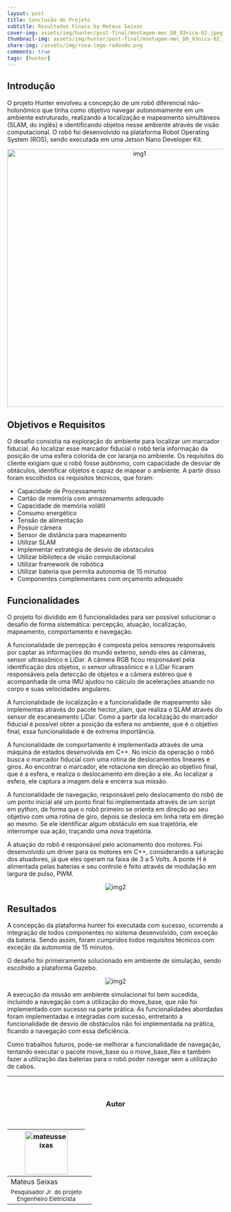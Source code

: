 ```yaml
---
layout: post
title: Conclusão do Projeto
subtitle: Resultados Finais by Mateus Seixas
cover-img: assets/img/hunter/post-final/montagem-mec_D0_93nica-02.jpeg.jpg
thumbnail-img: assets/img/hunter/post-final/montagem-mec_D0_93nica-02.jpeg.jpg
share-img: /assets/img/rosa-logo-redondo.png
comments: true
tags: [hunter]
---
```


## Introdução
<!-- <p style="text-align: justify;"> -->
O projeto Hunter envolveu a concepção de um robô diferencial não-holonômico que tinha como objetivo navegar autonomamente em um ambiente estruturado, realizando a localização e mapeamento  simultâneos (SLAM, do inglês)  e identificando objetos nesse ambiente através de visão computacional. O robô foi desenvolvido na plataforma Robot Operating System (ROS), sendo executada em uma Jetson Nano Developer Kit. 
<!-- <br> -->

<center>
  <img src="{{ 'assets/img/hunter/post-final/chassis.png' | relative_url }}" width="600" text-align=center alt="img1" />
</center>

## Objetivos e Requisitos
O desafio consistia na exploração do ambiente para localizar um marcador fiducial. Ao localizar esse marcador fiducial o robô teria informação da posição de uma esfera colorida de cor laranja no ambiente. Os requisitos do cliente exigiam que o robô fosse autônomo, com capacidade de desviar de obtáculos, identificar objetos e capaz de mapear o ambiente. A partir disso foram escolhidos os requisitos técnicos, que foram:
* Capacidade de Processamento
* Cartão de memória com armazenamento adequado
* Capacidade de memória volátil
* Consumo energético
* Tensão de alimentação
* Possuir câmera
* Sensor de distância para mapeamento
* Utilizar SLAM
* Implementar estratégia de desvio de obstáculos
* Utilizar biblioteca de visão computacional
* Utilizar framework de robótica
* Utilizar bateria que permita autonomia de 15 minutos
* Componentes complementares com orçamento adequado

## Funcionalidades

O projeto foi dividido em 6 funcionalidades para ser possível solucionar o desafio de forma sistemática: percepção, atuação, localização, mapeamento, comportamento e navegação. 

A funcionalidade de percepção é composta pelos sensores responsáveis por captar as informações do mundo externo, sendo eles as câmeras, sensor ultrassônico e LiDar. A câmera RGB ficou responsável pela identificação dos objetos, o sensor ultrassônico e o LiDar ficaram responsáveis pela detecção de objetos e a câmera estéreo que é acompanhada de uma IMU ajudou no cálculo de acelerações atuando no corpo e suas velocidades angulares. 

A funcionalidade de localização e a funcionalidade de mapeamento são implementas através do pacote hector_slam, que realiza o SLAM através do sensor de escaneamento LiDar. Como a partir da localização do marcador fiducial é possível obter a posição da esfera no ambiente, que é o objetivo final, essa funcionalidade é de extrema importância. 

A funcionalidade de comportamento é implementada através de uma máquina de estados desenvolvida em C++. No início da operação o robô busca o marcador fiducial com uma rotina de deslocamentos lineares e giros. Ao encontrar o marcador, ele rotaciona em direção ao objetivo final, que é a esfera, e realiza o deslocamento em direção a ele. Ao localizar a esfera, ele captura a imagem dela e encerra sua missão.

A funcionalidade de navegação, responsável pelo deslocamento do robô de um ponto inicial até um ponto final foi implementada através de um script em python, de forma que o robô primeiro se orienta em direção ao seu objetivo com uma rotina de giro, depois se desloca em linha reta em direção ao mesmo. Se ele identificar algum obstáculo em sua trajetória, ele interrompe sua ação, traçando uma nova trajetória.

A atuação do robô é responsável pelo acionamento dos motores. Foi desenvolvido um driver para os motores em C++, considerando a saturação dos atuadores, já que eles operam na faixa de 3 a 5 Volts. A ponte H é alimentada pelas baterias e seu controle é feito através de modulação em largura de pulso, PWM.

<center>
  <img src="{{ 'assets/img/hunter/post-final/func-diagram.png' | relative_url }}" text-align=center alt="img2" />
</center>

## Resultados

A concepção da plataforma hunter foi executada com sucesso, ocorrendo a integração de todos componentes no sistema desenvolvido, com exceção da bateria. Sendo assim, foram cumpridos todos requisitos técnicos com exceção da autonomia de 15 minutos.

O desafio foi primeiramente solucionado em ambiente de simulação, sendo escolhido a plataforma Gazebo. 

<center>
  <img src="{{ 'assets/img/hunter/post-final/lalal_simulacao.png' | relative_url }}" text-align=center alt="img2" />
</center>

A execução da missão em ambiente simulacional foi bem sucedida, incluindo a navegação com a utilização do move_base, que não foi implementado com sucesso na parte prática. As funcionalidades abordadas foram implementadas e integradas com sucesso, entretanto a funcionalidade de desvio de obstáculos não foi implementada na prática, ficando a navegação com essa deficiência.

Como trabalhos futuros, pode-se melhorar a funcionalidade de navegação, tentando executar o pacote move_base ou o move_base_flex e também fazer a utilização das baterias para o robô poder navegar sem a utilização de cabos.

---------------------
<br>

<!-- autor -->
<center><h3 class="post-title">Autor</h3><br/></center>
<div class="row">
  <div class="col-xl-auto offset-xl-0 col-lg-4 offset-lg-0 center">
    <table class="table-borderless highlight">
      <thead>
        <tr>
          <th><img src="{{ 'assets/img/people/mateusseixas-1.png' | relative_url }}" width="100" alt="mateusseixas" class="img-fluid rounded-circle" /></th>
        </tr>
      </thead>
      <tbody>
        <tr class="font-weight-bolder" style="text-align: center margin-top: 0">
          <td>Mateus Seixas</td>
        </tr>
        <tr style="text-align: center" >
          <td style="vertical-align: top"><small>Pesquisador Jr. do projeto <br>Engenheiro Eletricista</small></td>
          <td></td>
        </tr>
      </tbody>
    </table>
  </div>
</div>

<br>